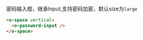 密码输入框，继承Input,支持密码加密，默认size为`large`

```html
<o-space vertical>
  <o-password-input />
</o-space>
```
